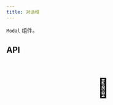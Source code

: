 ```yaml
---
title: 对话框
---
```


`Modal` 组件。

## API

<div style="padding: 40px 0;font-size: 48px; text-align: center;">🚧</div>
